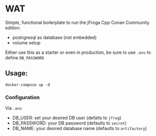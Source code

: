 # WAT

Simple, functional boilerplate to run the jFroga Cpp Conan Community edition:

- postrgresql as database (not embedded)
- volume setup

Either use this as a starter or even in production, be sure to use `.env` to define `DB_PASSWORD`


## Usage:

```
docker-compose up -d
```

### Configuration

Via `.env`

- DB_USER: set your desired DB user (defalts to `jfrog`)
- DB_PASSWORD: your DB password (defaults to `secret`)
- DB_NAME: your desired database name (defaults to `artifactory`)
